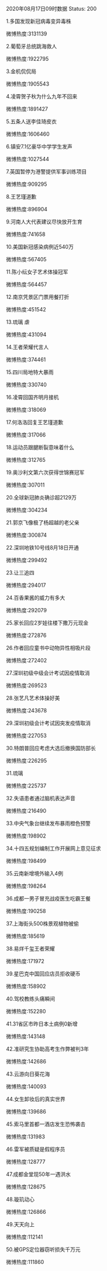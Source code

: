 2020年08月17日09时数据
Status: 200

1.多国发现新冠病毒变异毒株

微博热度:3131139

2.葡萄牙总统跳海救人

微博热度:1922795

3.金机侃侃局

微博热度:1905543

4.凌霄贺子秋为什么九年不回来

微博热度:1891427

5.五条人送李佳琦皮衣

微博热度:1606460

6.镇安7.1亿豪华中学学生发声

微博热度:1027544

7.英国暂停为港警提供军事训练项目

微博热度:909295

8.王艺瑾道歉

微博热度:896904

9.河南人大代表建议尽快放开生育

微博热度:741658

10.美国新冠感染病例近540万

微博热度:567405

11.陈小纭女子艺术体操冠军

微博热度:564457

12.南京凭景区门票用餐打折

微博热度:451542

13.琉璃 虐

微博热度:431094

14.王者荣耀代言人

微博热度:374461

15.四川局地特大暴雨

微博热度:330740

16.凌霄回国齐明月接机

微博热度:318069

17.何洛洛回复王艺瑾道歉

微博热度:317066

18.运动员跟腱断裂意味着什么

微博热度:312765

19.奥沙利文第六次获得世锦赛冠军

微博热度:307011

20.全球新冠肺炎确诊超2129万

微博热度:304234

21.郭京飞像极了杨超越的老父亲

微博热度:300874

22.深圳地铁10号线8月18日开通

微博热度:299492

23.让三追四

微博热度:294017

24.百香果酱的威力有多大

微博热度:292079

25.家长回应2岁娃往楼下撒万元现金

微博热度:272876

26.作者回应童书中动物异性相吸片段

微博热度:272402

27.深圳初级中级会计考试因疫情取消

微博热度:269523

28.张艺凡艺术体操好美

微博热度:243678

29.深圳初级会计考试因突发疫情取消

微博热度:227053

30.特朗普回应考虑大选后撤换国防部长

微博热度:226295

31.琉璃

微博热度:225737

32.失语患者通过脑机表达声音

微博热度:216490

33.中央气象台继续发布暴雨橙色预警

微博热度:198902

34.十四五规划编制工作开展网上意见征求

微博热度:198499

35.云南新增境外输入4例

微博热度:198264

36.成都一男子冒充战疫医生吃霸王餐

微博热度:190258

37.上海街头500株景观植物被偷

微博热度:185619

38.易烊千玺王者荣耀

微博热度:171972

39.星巴克中国回应店员拒收硬币

微博热度:158902

40.驾校教练头痛瞬间

微博热度:152280

41.31省区市昨日本土病例0新增

微博热度:143148

42.准研究生协助高考生作弊被判3年

微博热度:142686

43.云游向日葵花海

微博热度:140093

44.女生卸妆后的真实世界

微博热度:139686

45.索马里首都一酒店发生恐怖袭击

微博热度:131983

46.雷军被质疑是假程序员

微博热度:128777

47.成都金堂现50年一遇洪水

微博热度:128675

48.璇玑动心

微博热度:126866

49.天天向上

微博热度:112141

50.被GPS定位器窃听损失千万元

微博热度:111860

